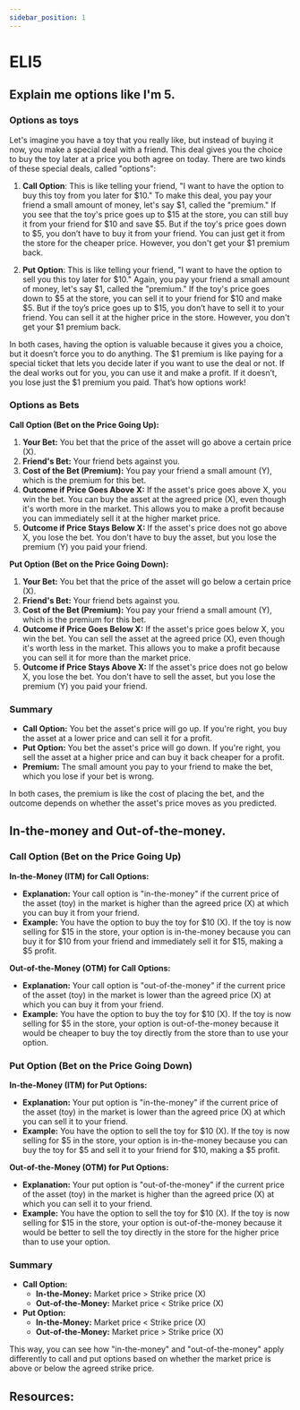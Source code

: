 ```yaml
---
sidebar_position: 1
---
```


# ELI5

## Explain me options like I'm 5.

### Options as toys
Let's imagine you have a toy that you really like, but instead of buying it now, you make a special deal with a friend. This deal gives you the choice to buy the toy later at a price you both agree on today. There are two kinds of these special deals, called "options":

1. **Call Option**: This is like telling your friend, "I want to have the option to buy this toy from you later for $10." To make this deal, you pay your friend a small amount of money, let's say $1, called the "premium." If you see that the toy's price goes up to $15 at the store, you can still buy it from your friend for $10 and save $5. But if the toy's price goes down to $5, you don’t have to buy it from your friend. You can just get it from the store for the cheaper price. However, you don't get your $1 premium back.

2. **Put Option**: This is like telling your friend, "I want to have the option to sell you this toy later for $10." Again, you pay your friend a small amount of money, let's say $1, called the "premium." If the toy's price goes down to $5 at the store, you can sell it to your friend for $10 and make $5. But if the toy’s price goes up to $15, you don’t have to sell it to your friend. You can sell it at the higher price in the store. However, you don't get your $1 premium back.

In both cases, having the option is valuable because it gives you a choice, but it doesn’t force you to do anything. The $1 premium is like paying for a special ticket that lets you decide later if you want to use the deal or not. If the deal works out for you, you can use it and make a profit. If it doesn’t, you lose just the $1 premium you paid. That’s how options work!

### Options as Bets

**Call Option (Bet on the Price Going Up):**

1. **Your Bet:** You bet that the price of the asset will go above a certain price (X).
2. **Friend's Bet:** Your friend bets against you.
3. **Cost of the Bet (Premium):** You pay your friend a small amount (Y), which is the premium for this bet.
4. **Outcome if Price Goes Above X:** If the asset's price goes above X, you win the bet. You can buy the asset at the agreed price (X), even though it's worth more in the market. This allows you to make a profit because you can immediately sell it at the higher market price.
5. **Outcome if Price Stays Below X:** If the asset's price does not go above X, you lose the bet. You don't have to buy the asset, but you lose the premium (Y) you paid your friend.

**Put Option (Bet on the Price Going Down):**

1. **Your Bet:** You bet that the price of the asset will go below a certain price (X).
2. **Friend's Bet:** Your friend bets against you.
3. **Cost of the Bet (Premium):** You pay your friend a small amount (Y), which is the premium for this bet.
4. **Outcome if Price Goes Below X:** If the asset's price goes below X, you win the bet. You can sell the asset at the agreed price (X), even though it's worth less in the market. This allows you to make a profit because you can sell it for more than the market price.
5. **Outcome if Price Stays Above X:** If the asset's price does not go below X, you lose the bet. You don't have to sell the asset, but you lose the premium (Y) you paid your friend.

### Summary

- **Call Option:** You bet the asset's price will go up. If you're right, you buy the asset at a lower price and can sell it for a profit.
- **Put Option:** You bet the asset's price will go down. If you're right, you sell the asset at a higher price and can buy it back cheaper for a profit.
- **Premium:** The small amount you pay to your friend to make the bet, which you lose if your bet is wrong.

In both cases, the premium is like the cost of placing the bet, and the outcome depends on whether the asset's price moves as you predicted.

## In-the-money and Out-of-the-money.

### Call Option (Bet on the Price Going Up)

**In-the-Money (ITM) for Call Options:**
- **Explanation:** Your call option is "in-the-money" if the current price of the asset (toy) in the market is higher than the agreed price (X) at which you can buy it from your friend.
- **Example:** You have the option to buy the toy for $10 (X). If the toy is now selling for $15 in the store, your option is in-the-money because you can buy it for $10 from your friend and immediately sell it for $15, making a $5 profit.

**Out-of-the-Money (OTM) for Call Options:**
- **Explanation:** Your call option is "out-of-the-money" if the current price of the asset (toy) in the market is lower than the agreed price (X) at which you can buy it from your friend.
- **Example:** You have the option to buy the toy for $10 (X). If the toy is now selling for $5 in the store, your option is out-of-the-money because it would be cheaper to buy the toy directly from the store than to use your option.

### Put Option (Bet on the Price Going Down)

**In-the-Money (ITM) for Put Options:**
- **Explanation:** Your put option is "in-the-money" if the current price of the asset (toy) in the market is lower than the agreed price (X) at which you can sell it to your friend.
- **Example:** You have the option to sell the toy for $10 (X). If the toy is now selling for $5 in the store, your option is in-the-money because you can buy the toy for $5 and sell it to your friend for $10, making a $5 profit.

**Out-of-the-Money (OTM) for Put Options:**
- **Explanation:** Your put option is "out-of-the-money" if the current price of the asset (toy) in the market is higher than the agreed price (X) at which you can sell it to your friend.
- **Example:** You have the option to sell the toy for $10 (X). If the toy is now selling for $15 in the store, your option is out-of-the-money because it would be better to sell the toy directly in the store for the higher price than to use your option.

### Summary

- **Call Option:**
  - **In-the-Money:** Market price > Strike price (X)
  - **Out-of-the-Money:** Market price < Strike price (X)
- **Put Option:**
  - **In-the-Money:** Market price < Strike price (X)
  - **Out-of-the-Money:** Market price > Strike price (X)

This way, you can see how "in-the-money" and "out-of-the-money" apply differently to call and put options based on whether the market price is above or below the agreed strike price.

## Resources:
